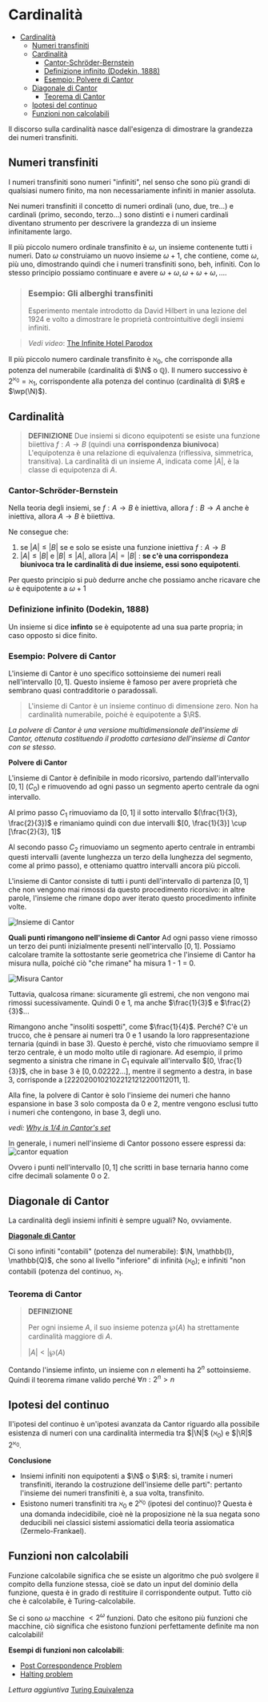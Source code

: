# Cardinalità
- [Cardinalità](#cardinalità)
  - [Numeri transfiniti](#numeri-transfiniti)
  - [Cardinalità](#cardinalità-1)
    - [Cantor-Schröder-Bernstein](#cantor-schröder-bernstein)
    - [Definizione infinito (Dodekin, 1888)](#definizione-infinito-dodekin-1888)
    - [Esempio: Polvere di Cantor](#esempio-polvere-di-cantor)
  - [Diagonale di Cantor](#diagonale-di-cantor)
    - [Teorema di Cantor](#teorema-di-cantor)
  - [Ipotesi del continuo](#ipotesi-del-continuo)
  - [Funzioni non calcolabili](#funzioni-non-calcolabili)

Il discorso sulla cardinalità nasce dall'esigenza di dimostrare la grandezza dei numeri transfiniti.

## Numeri transfiniti
I numeri transfiniti sono numeri "infiniti", nel senso che sono più grandi di qualsiasi numero finito, ma non necessariamente infiniti in manier assoluta.

Nei numeri transfiniti il concetto di numeri ordinali (uno, due, tre...) e cardinali (primo, secondo, terzo...) sono distinti e i numeri cardinali diventano strumento per descrivere la grandezza di un insieme infinitamente largo.

Il più piccolo numero ordinale transfinito è $\omega$, un insieme contenente tutti i numeri. Dato $\omega$ construiamo un nuovo insieme $\omega + 1$, che contiene, come $\omega$, più uno, dimostrando quindi che i numeri transfiniti sono, beh, infiniti. Con lo stesso principio possiamo continuare e avere $\omega + \omega, \omega + \omega + \omega, \dots$.

> ### Esempio: Gli alberghi transfiniti
> Esperimento mentale introdotto da David Hilbert in una lezione del 1924 e volto a dimostrare le proprietà controintuitive degli insiemi infiniti.

> *Vedi video*: [The Infinite Hotel Parodox](https://www.youtube.com/watch?v=Uj3_KqkI9Zo)

Il più piccolo numero cardinale transfinito è $\aleph_{0}$, che corrisponde alla potenza del numerabile (cardinalità di $\N$ o $\mathbb{Q}$). Il numero successivo è $2^{\aleph_{0}} = \aleph_{1}$, corrispondente alla potenza del continuo (cardinalità di $\R$ e $\wp(\N)$).

## Cardinalità

> **DEFINIZIONE**
> Due insiemi si dicono equipotenti se esiste una funzione biiettiva $f: A \to B$ (quindi una **corrispondenza biunivoca**)
> L'equipotenza è una relazione di equivalenza (riflessiva, simmetrica, transitiva). 
> La cardinalità di un insieme $A$, indicata come $|A|$, è la classe di equipotenza di $A$. 


### Cantor-Schröder-Bernstein
Nella teoria degli insiemi, se $f: A \to B$  è iniettiva, allora $f: B \to A$ anche è iniettiva, allora $A \to B$ è biiettiva.

Ne consegue che:
1. se $|A| \leq |B|$ se e solo se esiste una funzione iniettiva $f: A \to B$
2. $|A| \leq |B|$ e $|B| \leq |A|$, allora $|A| = |B|$ : **se c'è una corrispondeza biunivoca tra le cardinalità di due insieme, essi sono equipotenti**.

Per questo principio si può dedurre anche che possiamo anche ricavare che $\omega$ è equipotente a $\omega + 1$

### Definizione infinito (Dodekin, 1888)
Un insieme si dice **infinto** se è equipotente ad una sua parte propria; in caso opposto si dice finito.

### Esempio: Polvere di Cantor
L'insieme di Cantor è uno specifico sottoinsieme dei numeri reali nell'intervallo $[0, 1]$. Questo insieme è famoso per avere proprietà che sembrano quasi contradditorie o paradossali. 

> L'insieme di Cantor è un insieme continuo di dimensione zero. 
> Non ha cardinalità numerabile, poiché è equipotente a $\R$.

*La polvere di Cantor è una versione multidimensionale dell'insieme di Cantor, ottenuta costituendo il prodotto cartesiano dell'insieme di Cantor con se stesso*.

**Polvere di Cantor** 

L'insieme di Cantor è definibile in modo ricorsivo, partendo dall'intervallo $[0 , 1]$ ($C_{0}$) e rimuovendo ad ogni passo un segmento aperto centrale da ogni intervallo. 


Al primo passo $C_{1}$ rimuoviamo da $[0, 1]$ il sotto intervallo $(\frac{1}{3}, \frac{2}{3})$ e rimaniamo quindi con due intervalli $[0, \frac{1}{3}] \cup  [\frac{2}{3}, 1]$

Al secondo passo $C_{2}$ rimuoviamo un segmento aperto centrale in entrambi questi intervalli (avente lunghezza un terzo della lunghezza del segmento, come al primo passo), e otteniamo quattro intervalli ancora più piccoli. 

L'insieme di Cantor consiste di tutti i punti dell'intervallo di partenza $[0, 1]$ che non vengono mai rimossi da questo procedimento ricorsivo: in altre parole, l'insieme che rimane dopo aver iterato questo procedimento infinite volte. 


![Insieme di Cantor](https://upload.wikimedia.org/wikipedia/commons/thumb/5/56/Cantor_set_in_seven_iterations.svg/729px-Cantor_set_in_seven_iterations.svg.png)



**Quali punti rimangono nell'insieme di Cantor**
Ad ogni passo viene rimosso un terzo dei punti inizialmente presenti nell'intervallo $[0, 1]$. Possiamo calcolare tramite la sottostante serie geometrica che l'insieme di Cantor ha misura nulla, poiché ciò "che rimane" ha misura 1 - 1 = 0. 

![Misura Cantor](https://wikimedia.org/api/rest_v1/media/math/render/svg/d980eaa5ded412346ed025bb8e24c00d5a1d3429)

Tuttavia, qualcosa rimane: sicuramente gli estremi, che non vengono mai rimossi sucessivamente.  Quindi 0 e 1, ma anche $\frac{1}{3}$ e $\frac{2}{3}$...

Rimangono anche "insoliti sospetti", come $\frac{1}{4}$. Perché? C'è un trucco, che è pensare ai numeri tra 0 e 1 usando la loro rappresentazione ternaria (quindi in base 3). Questo è perché, visto che rimuoviamo sempre il terzo centrale, è un modo molto utile di ragionare. Ad esempio, il primo segmento a sinistra che rimane in $C_{1}$ equivale all'intervallo $[0, \frac{1}{3}]$, che in base 3 è $[0, 0.02222...]$, mentre il segmento a destra, in base 3, corrisponde a $[22202001021022121212200112011, 1]$.


Alla fine, la polvere di Cantor è solo l'insieme dei numeri che hanno espansione in base 3 solo composta da 0 e 2, mentre vengono esclusi tutto i numeri che contengono, in base 3, degli uno.

*vedi: [Why is 1/4 in Cantor's set](https://www.quora.com/Why-is-the-fraction-1-4-in-the-Cantor-set)*

In generale, i numeri nell'insieme di Cantor possono essere espressi da: 
![cantor equation](https://wikimedia.org/api/rest_v1/media/math/render/svg/122050d8b533cd92e99ad1e651d3cffe1918a3b0)

Ovvero i punti nell'intervallo $[0, 1]$ che scritti in base ternaria hanno come cifre decimali solamente 0 o 2.


## Diagonale di Cantor
La cardinalità degli insiemi infiniti è sempre uguali? No, ovviamente.

**[Diagonale di Cantor](https://en.wikipedia.org/wiki/Cantor%27s_diagonal_argument)**

Ci sono infiniti "contabili" (potenza del numerabile): $\N, \mathbb{I}, \mathbb{Q}$, che sono al livello "inferiore" di infinità ($\aleph_{0}$); e infiniti "non contabili (potenza del continuo, $\aleph_{1}$.

### Teorema di Cantor
>**DEFINIZIONE**
> 
> Per ogni insieme $A$, il suo insieme potenza $\wp(A)$ ha strettamente cardinalità maggiore di $A$. 
> 
> $|A| < |\wp(A)$ 

Contando l'insieme infinto, un insieme con $n$ elementi ha $2^n$ sottoinsieme. Quindi il teorema rimane valido perché $\forall n: 2^{n} > n$

## Ipotesi del continuo
Il'ipotesi del continuo è un'ipotesi avanzata da Cantor riguardo alla possibile esistenza di numeri con una cardinalità intermedia tra $|\N|$ ($\aleph_{0}$)  e $|\R|$ $2^{\aleph_{0}}$.

**Conclusione**
- Insiemi infiniti non equipotenti a $\N$ o $\R$: sì, tramite i numeri transfiniti, iterando la costruzione dell'insieme delle parti": pertanto l'insieme dei numeri transfiniti è, a sua volta, transfinito. 
- Esistono numeri transfiniti tra $\aleph_{0}$ e $2^{\aleph_{0}}$ (ipotesi del continuo)? Questa è una domanda indecidibile, cioè nè la proposizione nè la sua negata sono deducibili nei classici sistemi assiomatici della teoria assiomatica (Zermelo-Frankael).

## Funzioni non calcolabili
Funzione calcolabile significa che se esiste un algoritmo che può svolgere il compito della funzione stessa, cioè se dato un input del dominio della funzione, questa è in grado di restituire il corrispondente output. Tutto ciò che è calcolabile, è Turing-calcolabile.

Se ci sono $\omega$ macchine $< 2^{\omega}$ funzioni. Dato che esitono più funzioni che macchine, ciò significa che esistono funzioni perfettamente definite ma non calcolabili!

**Esempi di funzioni non calcolabili**: 
- [Post Correspondence Problem](https://en.wikipedia.org/wiki/Post_correspondence_problem)
- [Halting problem](https://en.wikipedia.org/wiki/Halting_problem)

*Lettura aggiuntiva* [Turing Equivalenza](https://it.wikipedia.org/wiki/Turing_equivalenza)